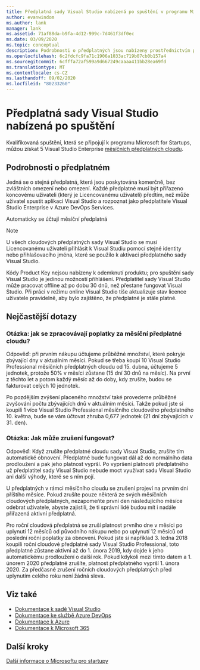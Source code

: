 ```yaml
---
title: Předplatná sady Visual Studio nabízená po spuštění v programu Microsoft for Startups
author: evanwindom
ms.author: lank
manager: lank
ms.assetid: 71af88da-b9fa-4d12-999c-7d461f3df0ec
ms.date: 03/09/2020
ms.topic: conceptual
description: Podrobnosti o předplatných jsou nabízeny prostřednictvím programu Microsoft for Startups.
ms.openlocfilehash: 6c2fdcfc9fa71c1906a1033ac719b07cb0b157a4
ms.sourcegitcommit: 6cfffa72af599a9d667249caaaa411bb28ea69fd
ms.translationtype: MT
ms.contentlocale: cs-CZ
ms.lasthandoff: 09/02/2020
ms.locfileid: "80233260"
---
```

# <a name="visual-studio-subscriptions-offered-to-startups"></a>Předplatná sady Visual Studio nabízená po spuštění
Kvalifikovaná spuštění, která se připojují k programu Microsoft for Startups, můžou získat 5 Visual Studio Enterprise [měsíčních předplatných cloudu](https://visualstudio.microsoft.com/vs/pricing/). 

## <a name="subscription-details"></a>Podrobnosti o předplatném 
Jedná se o stejná předplatná, která jsou poskytována komerčně, bez zvláštních omezení nebo omezení. Každé předplatné musí být přiřazeno koncovému uživateli (který je Licencovanému uživateli) předtím, než může uživatel spustit aplikaci Visual Studio a rozpoznat jako předplatitele Visual Studio Enterprise v Azure DevOps Services.

Automaticky se účtují měsíční předplatná 

> [!Note]
> U všech cloudových předplatných sady Visual Studio se musí Licencovanému uživateli přihlásit k Visual Studiu pomocí stejné identity nebo přihlašovacího jména, které se použilo k aktivaci předplatného sady Visual Studio.

Kódy Product Key nejsou nabízeny k odemknutí produktu; pro spuštění sady Visual Studio je jedinou možností přihlášení. Předplatitel sady Visual Studio může pracovat offline až po dobu 30 dnů, než přestane fungovat Visual Studio. Při práci v režimu online Visual Studio tiše aktualizuje stav licence uživatele pravidelně, aby bylo zajištěno, že předplatné je stále platné.

## <a name="frequently-asked-questions"></a>Nejčastější dotazy
### <a name="q-how-are-monthly-cloud-subscription-charges-processed"></a>Otázka: jak se zpracovávají poplatky za měsíční předplatné cloudu?
Odpověď: při prvním nákupu účtujeme průběžné množství, které pokryje zbývající dny v aktuálním měsíci. Pokud se třeba koupí 10 Visual Studio Professional měsíčních předplatných cloudu od 15. dubna, účtujeme 5 jednotek, protože 50% v měsíci zůstane (15 dní 30 dnů na měsíc). Na první z těchto let a potom každý měsíc až do doby, kdy zrušíte, budou se fakturovat celých 10 jednotek.

Po pozdějším zvýšení placeného množství také provedeme průběžné zvyšování počtu zbývajících dnů v aktuálním měsíci. Takže pokud jste si koupili 1 více Visual Studio Professional měsíčního cloudového předplatného 10. května, bude se vám účtovat zhruba 0,677 jednotek (21 dní zbývajících v 31. den).

### <a name="q-how-do-cancelations-work"></a>Otázka: Jak může zrušení fungovat?
Odpověď: Když zrušíte předplatné cloudu sady Visual Studio, zrušíte tím automatické obnovení. Předplatné bude fungovat dál až do normálního data prodloužení a pak jeho platnost vyprší. Po vypršení platnosti předplatného už předplatitel sady Visual Studio nebude moct využívat sadu Visual Studio ani další výhody, které se s ním pojí.

U předplatných v rámci měsíčního cloudu se zrušení projeví na prvním dni příštího měsíce. Pokud zrušíte pouze některá ze svých měsíčních cloudových předplatných, nezapomeňte první den následujícího měsíce odebrat uživatele, abyste zajistili, že ti správní lidé budou mít i nadále přiřazená aktivní předplatná.

Pro roční cloudová předplatná se zruší platnost prvního dne v měsíci po uplynutí 12 měsíců od původního nákupu nebo po uplynutí 12 měsíců od poslední roční poplatky za obnovení. Pokud jste si například 3. ledna 2018 koupili roční cloudové předplatné sady Visual Studio Professional, toto předplatné zůstane aktivní až do 1. února 2019, kdy dojde k jeho automatickému prodloužení o další rok. Pokud kdykoli mezi tímto datem a 1. únorem 2020 předplatné zrušíte, platnost předplatného vyprší 1. února 2020. Za předčasné zrušení ročních cloudových předplatných před uplynutím celého roku není žádná sleva.

## <a name="see-also"></a>Viz také
- [Dokumentace k sadě Visual Studio](https://docs.microsoft.com/visualstudio/)
- [Dokumentace ke službě Azure DevOps](https://docs.microsoft.com/azure/devops/)
- [Dokumentace k Azure](https://docs.microsoft.com/azure/)
- [Dokumentace k Microsoft 365](https://docs.microsoft.com/microsoft-365/)

## <a name="next-steps"></a>Další kroky
[Další informace o Microsoftu pro startupy](https://startups.microsoft.com)